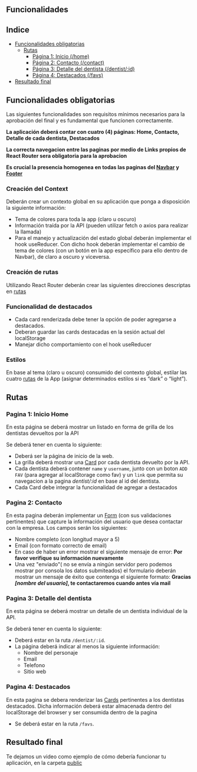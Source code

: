 ## Funcionalidades

## Indice

- [Funcionalidades obligatorias](#funcionalidades-obligatorias)
  - [Rutas](#rutas)
    - [Página 1: Inicio (/home)](#pagina-1-inicio-home)
    - [Página 2: Contacto (/contact)](#pagina-2-contacto)
    - [Página 3: Detalle del dentista (/dentist/:id)](#pagina-3-detalle-del-dentista)
    - [Página 4: Destacados (/favs)](#pagina-4-destacados)
- [Resultado final](#resultado-final)

## Funcionalidades obligatorias

Las siguientes funcionalidades son requisitos mínimos necesarios para la aprobación del final y es fundamental que funcionen correctamente.

**La aplicación deberá contar con cuatro (4) páginas: Home, Contacto, Detalle de cada dentista, Destacados**

**La correcta navegacion entre las paginas por medio de Links propios de React Router sera obligatoria para la aprobacion**

**Es crucial la presencia homogenea en todas las paginas del [Navbar](/src/Components/Navbar.jsx) y [Footer](/src/Components/Footer.jsx)**

### Creación del Context

Deberán crear un contexto global en su aplicación que ponga a disposición la siguiente información:

- Tema de colores para toda la app (claro u oscuro)
- Información traída por la API (pueden utilizar fetch o axios para realizar la llamada)
- Para el manejo y actualización del estado global deberán implementar el hook useReducer. Con dicho hook deberán implementar el cambio de tema de colores (con un botón en la app específico para ello dentro de Navbar), de claro a oscuro y viceversa.

### Creación de rutas

Utilizando React Router deberán crear las siguientes direcciones descriptas en [rutas](#rutas)

### Funcionalidad de destacados

- Cada card renderizada debe tener la opción de poder agregarse a destacados.
- Deberan guardar las cards destacadas en la sesión actual del localStorage
- Manejar dicho comportamiento con el hook useReducer

### Estilos

En base al tema (claro u oscuro) consumido del contexto global, estilar las cuatro [rutas](#rutas) de la App (asignar determinados estilos si es “dark” o “light”).

## Rutas

### Pagina 1: Inicio Home

En esta página se deberá mostrar un listado en forma de grilla de los dentistas devueltos por la API

Se deberá tener en cuenta lo siguiente:

- Deberá ser la página de inicio de la web.
- La grilla deberá mostrar una [Card](/src/Components/Card.jsx) por cada dentista devuelto por la API.
- Cada dentista deberá contener `name` y `username`, junto con un boton `ADD FAV` (para agregar al localStorage como fav) y un `link` que permita su navegacion a la pagina _dentist/:id_ en base al id del dentista.
- Cada Card debe integrar la funcionalidad de agregar a destacados

### Pagina 2: Contacto

En esta pagina deberán implementar un [Form](/src/Components/Form.jsx) (con sus validaciones pertinentes) que capture la información del usuario que desea contactar con la empresa. Los campos serán los siguientes:

- Nombre completo (con longitud mayor a 5)
- Email (con formato correcto de email)
- En caso de haber un error mostrar el siguiente mensaje de error: **Por favor verifique su información nuevamente**
- Una vez "enviado"( no se envía a ningún servidor pero podemos mostrar por consola los datos submiteados) el formulario deberán mostrar un mensaje de éxito que contenga el siguiente formato: **Gracias _[nombre del usuario]_, te contactaremos cuando antes vía mail**

### Pagina 3: Detalle del dentista

En esta página se deberá mostrar un detalle de un dentista individual de la API.

Se deberá tener en cuenta lo siguiente:

- Deberá estar en la ruta `/dentist/:id`.
- La página deberá indicar al menos la siguiente información:
  - Nombre del personaje
  - Email
  - Telefono
  - Sitio web

### Pagina 4: Destacados

En esta pagina se debera renderizar las [Cards](/src/Components/Card.jsx) pertinentes a los dentistas destacados. Dicha información deberá estar almacenada dentro del localStorage del browser y ser consumida dentro de la pagina

- Se deberá estar en la ruta `/favs`.

## Resultado final

Te dejamos un video como ejemplo de cómo debería funcionar tu aplicación, en la carpeta [public](/public/)
